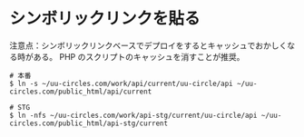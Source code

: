 # シンボリックリンクを貼る

注意点：シンボリックリンクベースでデプロイをするとキャッシュでおかしくなる時がある。
PHP のスクリプトのキャッシュを消すことが推奨。

```shell
# 本番
$ ln -s ~/uu-circles.com/work/api/current/uu-circle/api ~/uu-circles.com/public_html/api/current

# STG
$ ln -nfs ~/uu-circles.com/work/api-stg/current/uu-circle/api ~/uu-circles.com/public_html/api-stg/current
```

